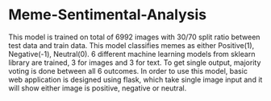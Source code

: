 # Meme-Sentimental-Analysis
This model is trained on total of 6992 images with 30/70 split ratio
between test data and train data. 
This model classifies memes as either Positive(1), Negative(-1), Neutral(0).
6 different machine learning models from sklearn library are trained, 3 for images and 3 for text.
To get single output, majority voting is done between all 6 outcomes.
In order to use this model, basic web application is designed using flask, which take single image input 
and it will show either image is positive, negative or neutral.

